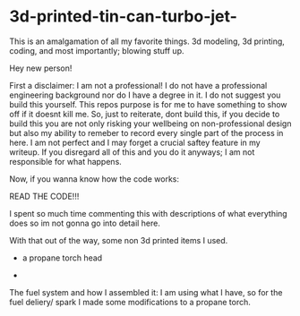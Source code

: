 # 3d-printed-tin-can-turbo-jet-


This is an amalgamation of all my favorite things. 3d modeling, 3d printing, coding, and most importantly; blowing stuff up. 


Hey new person! 

First a disclaimer: I am not a professional!
I do not have a professional engineering background nor do I have a degree in it. 
I do not suggest you build this yourself. This repos purpose is for me to have something to show off if it doesnt kill me. So,
just to reiterate, dont build this, if you decide to build this you are not only risking your wellbeing on non-professional design
but also my ability to remeber to record every single part of the process in here. I am not perfect and I may forget a crucial 
saftey feature in my writeup. If you disregard all of this and you do it anyways; I am not responsible for what happens.  

Now, if you wanna know how the code works:

READ THE CODE!!! 

I spent so much time commenting this with descriptions of what everything does so im not gonna go into detail here. 

With that out of the way, some non 3d printed items I used.

- a propane torch head

- 

The fuel system and how I assembled it: I am using what I have, so for the fuel deliery/ spark I made some modifications
to a propane torch. 
